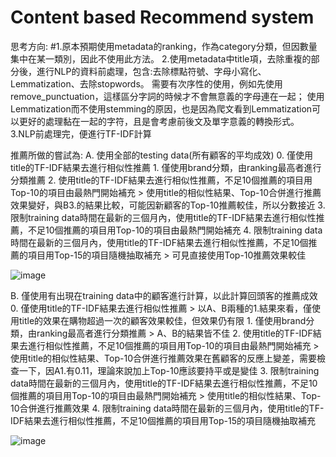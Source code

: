 # Content based Recommend system
思考方向:
#1.原本預期使用metadata的ranking，作為category分類，但因數量集中在某一類別，因此不使用此方法。
2.使用metadata中title項，去除重複的部分後，進行NLP的資料前處理，包含:去除標點符號、字母小寫化、Lemmatization、去除stopwords。
      需要有次序性的使用，例如先使用remove_punctuation，這樣區分字詞的時候才不會無意義的字母連在一起；
      使用Lemmatization而不使用stemming的原因，也是因為爬文看到Lemmatization可以更好的處理黏在一起的字符，且是會考慮前後文及單字意義的轉換形式。
3.NLP前處理完，便進行TF-IDF計算

推薦所做的嘗試為:
A. 使用全部的testing data(所有顧客的平均成效)
    0. 僅使用title的TF-IDF結果去進行相似性推薦
    1. 僅使用brand分類，由ranking最高者進行分類推薦
    2. 使用title的TF-IDF結果去進行相似性推薦，不足10個推薦的項目用Top-10的項目由最熱門開始補充
        > 使用title的相似性結果、Top-10合併進行推薦效果變好，與B3.的結果比較，可能因新顧客的Top-10推薦較佳，所以分數接近
    3. 限制training data時間在最新的三個月內，使用title的TF-IDF結果去進行相似性推薦，不足10個推薦的項目用Top-10的項目由最熱門開始補充
    4. 限制training data時間在最新的三個月內，使用title的TF-IDF結果去進行相似性推薦，不足10個推薦的項目用Top-15的項目隨機抽取補充
        > 可見直接使用Top-10推薦效果較佳
        
![image](https://user-images.githubusercontent.com/49614247/147875800-85c979a5-30c4-4b1a-9f94-5c42482b568a.png)

B. 僅使用有出現在training data中的顧客進行計算，以此計算回頭客的推薦成效
    0. 僅使用title的TF-IDF結果去進行相似性推薦
        > 以A、B兩種的1.結果來看，僅使用title的效果在購物超過一次的顧客效果較佳，但效果仍有限
    1. 僅使用brand分類，由ranking最高者進行分類推薦
        > A、B的結果皆不佳
    2. 使用title的TF-IDF結果去進行相似性推薦，不足10個推薦的項目用Top-10的項目由最熱門開始補充
        > 使用title的相似性結果、Top-10合併進行推薦效果在舊顧客的反應上變差，需要檢查一下，因A1.有0.11，理論來說加上Top-10應該要持平或是變佳
    3. 限制training data時間在最新的三個月內，使用title的TF-IDF結果去進行相似性推薦，不足10個推薦的項目用Top-10的項目由最熱門開始補充
        > 使用title的相似性結果、Top-10合併進行推薦效果
    4. 限制training data時間在最新的三個月內，使用title的TF-IDF結果去進行相似性推薦，不足10個推薦的項目用Top-15的項目隨機抽取補充
    
![image](https://user-images.githubusercontent.com/49614247/147875807-9e9ba56c-e383-40e5-b0fd-91f971df0e25.png)
    

